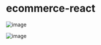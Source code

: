# ecommerce-react

![image](https://github.com/user-attachments/assets/1127fbd0-e7f4-4827-a697-57717762c939)



![image](https://github.com/user-attachments/assets/d92ebf53-d747-445b-904a-6708a0c7daec)
